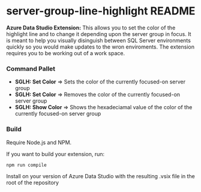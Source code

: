 # server-group-line-highlight README

**Azure Data Studio Extension:** This allows you to set the color of the highlight line and to change it depending upon the server group in focus. It is meant to help you visually disinguish between SQL Server environments quickly so you would make updates to the wron enviroments. The extension requires you to be working out of a work space.

### Command Pallet

- **SGLH: Set Color** => Sets the color of the currently focused-on server group
- **SGLH: Set Color** => Removes the color of the currently focused-on server group
- **SGLH: Show Color** => Shows the hexadeciamal value of the color of the currently focused-on server group

### Build

Require Node.js and NPM.

If you want to build your extension, run:

```
npm run compile
```

Install on your version of Azure Data Studio with the resulting .vsix file in the root of the repository
